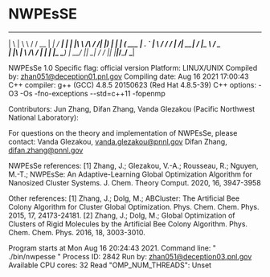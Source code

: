 # NWPEsSE

  _   ___          _______  ______      _____
 | \ | \ \        / /  __ \|  ____|    / ____|
 |  \| |\ \  /\  / /| |__) | |__   ___| (___   ___
 | . ` | \ \/  \/ / |  ___/|  __| / __|\___ \ / _ \
 | |\  |  \  /\  /  | |    | |____\__ \____) |  __/
 |_| \_|   \/  \/   |_|    |______|___/_____/ \___|


NWPEsSe 1.0
Specific flag:  official version
Platform:       LINUX/UNIX
Compiled by:    zhan051@deception01.pnl.gov
Compiling date: Aug 16 2021 17:00:43
C++ compiler:   g++ (GCC) 4.8.5 20150623 (Red Hat 4.8.5-39)
C++ options:    -O3 -Os -fno-exceptions --std=c++11 -fopenmp

Contributors:
Jun Zhang, Difan Zhang, Vanda Glezakou (Pacific Northwest National Laboratory):

For questions on the theory and implementation of NWPEsSe, please contact:
    Vanda Glezakou, vanda.glezakou@pnnl.gov
    Difan Zhang, difan.zhang@pnnl.gov

NWPEsSe references:
[1] Zhang, J.; Glezakou, V.-A.; Rousseau, R.; Nguyen, M.-T.; NWPEsSe: An Adaptive-Learning
    Global Optimization Algorithm for Nanosized Cluster Systems. J. Chem. Theory Comput. 2020,
    16, 3947-3958

Other references:
[1] Zhang, J.; Dolg, M.; ABCluster: The Artificial Bee Colony Algorithm for
    Cluster Global Optimization. Phys. Chem. Chem. Phys. 2015, 17, 24173-24181.
[2] Zhang, J.; Dolg, M.; Global Optimization of Clusters of Rigid Molecules by the
    Artificial Bee Colony Algorithm. Phys. Chem. Chem. Phys. 2016, 18, 3003-3010.


Program starts at Mon Aug 16 20:24:43 2021.
Command line: " ./bin/nwpesse "
Process ID:   2842
Run by:       zhan051@deception03.pnl.gov
Available CPU cores:    32
Read "OMP_NUM_THREADS": Unset

